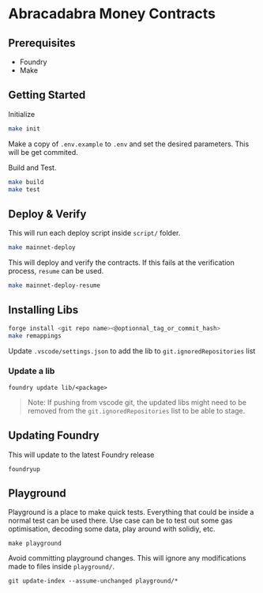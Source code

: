 # Abracadabra Money Contracts

## Prerequisites
- Foundry
- Make

## Getting Started

Initialize
```sh
make init
```

Make a copy of `.env.example` to `.env` and set the desired parameters. This will be get commited.

Build and Test.

```sh
make build
make test
```

## Deploy & Verify
This will run each deploy script inside `script/` folder.
```sh
make mainnet-deploy
```

This will deploy and verify the contracts. If this fails at the verification process, `resume` can be used.
```sh
make mainnet-deploy-resume
```

## Installing Libs
```sh
forge install <git repo name><@optionnal_tag_or_commit_hash>
make remappings
```
Update `.vscode/settings.json` to add the lib to `git.ignoredRepositories` list

### Update a lib
```
foundry update lib/<package>
```
> Note: If pushing from vscode git, the updated libs might need to be removed from the `git.ignoredRepositories` list to be able to stage.

## Updating Foundry
This will update to the latest Foundry release
```
foundryup
```

## Playground
Playground is a place to make quick tests. Everything that could be inside a normal test can be used there.
Use case can be to test out some gas optimisation, decoding some data, play around with solidiy, etc.
```
make playground
```

Avoid committing playground changes. This will ignore any modifications made to files inside `playground/`.
```
git update-index --assume-unchanged playground/*
```
